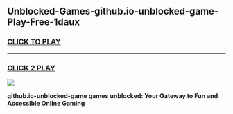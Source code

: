 
## Unblocked-Games-github.io-unblocked-game-Play-Free-1daux
<h3>
<a href="https://premium76.site?title=github.io-unblocked-game&ref=23A">CLICK TO PLAY</a></h3>
<hr>

<h3>
<a href="https://premium76.site?title=github.io-unblocked-game&ref=23A">CLICK 2 PLAY</a>
  
</h3>

<a href="https://premium76.site?title=github.io-unblocked-game&ref=23A"><img src="https://clearcache.store/games.png"></a>


**github.io-unblocked-game games unblocked: Your Gateway to Fun and Accessible Online Gaming**
